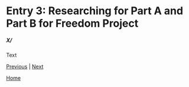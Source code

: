 # Entry 3: Researching for Part A and Part B for Freedom Project
##### X/

Text

[Previous](entry02.md) | [Next](entry04.md)

[Home](../README.md)
